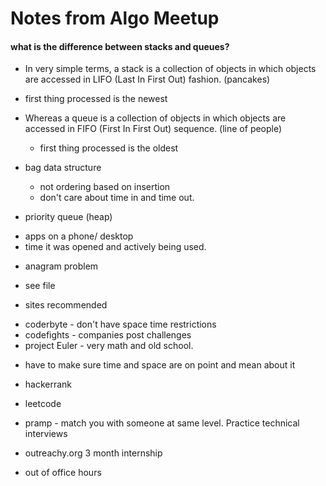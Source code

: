 # Notes from Algo Meetup

#### what is the difference between stacks and queues?
-  In very simple terms, a stack is a collection of objects in which objects are accessed in LIFO (Last In First Out) fashion. (pancakes)
  * first thing processed is the newest
- Whereas a queue is a collection of objects in which objects are accessed in FIFO (First In First Out) sequence. (line of people)
  * first thing processed is the oldest
- bag data structure
  * not ordering based on insertion
  * don't care about time in and time out.

- priority queue (heap)
 * apps on a phone/ desktop
 * time it was opened and actively being used.   


- anagram problem
 * see file

- sites recommended
* coderbyte - don't have space time restrictions
* codefights - companies post challenges
* project Euler - very math and old school.

- have to make sure time and space are on point and mean about it
* hackerrank
* leetcode

* pramp - match you with someone at same level. Practice technical interviews
* outreachy.org 3 month internship
* out of office hours 
